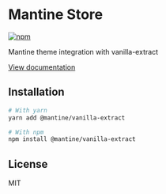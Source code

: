 # Mantine Store

[![npm](https://img.shields.io/npm/dm/@mantine/vanilla-extract)](https://www.npmjs.com/package/@mantine/vanilla-extract)

Mantine theme integration with vanilla-extract

[View documentation](https://mantine.dev/)

## Installation

```bash
# With yarn
yarn add @mantine/vanilla-extract

# With npm
npm install @mantine/vanilla-extract
```

## License

MIT
